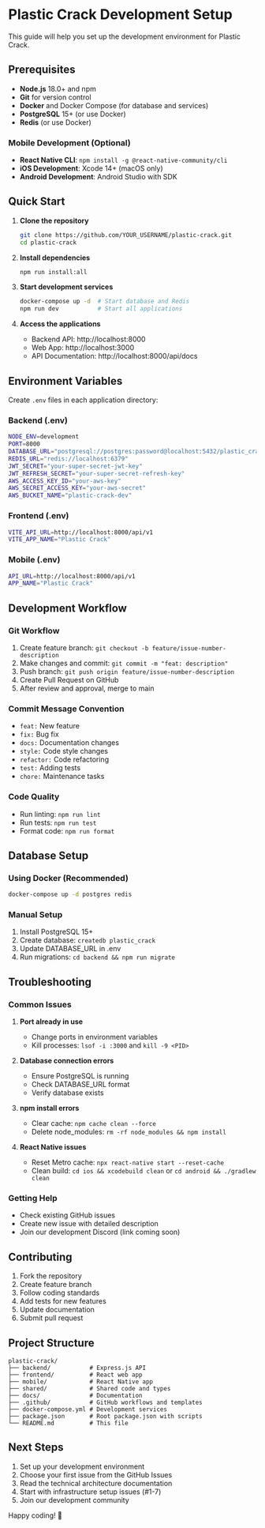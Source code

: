 # Plastic Crack Development Setup

This guide will help you set up the development environment for Plastic Crack.

## Prerequisites

- **Node.js** 18.0+ and npm
- **Git** for version control
- **Docker** and Docker Compose (for database and services)
- **PostgreSQL** 15+ (or use Docker)
- **Redis** (or use Docker)

### Mobile Development (Optional)
- **React Native CLI**: `npm install -g @react-native-community/cli`
- **iOS Development**: Xcode 14+ (macOS only)
- **Android Development**: Android Studio with SDK

## Quick Start

1. **Clone the repository**
   ```bash
   git clone https://github.com/YOUR_USERNAME/plastic-crack.git
   cd plastic-crack
   ```

2. **Install dependencies**
   ```bash
   npm run install:all
   ```

3. **Start development services**
   ```bash
   docker-compose up -d  # Start database and Redis
   npm run dev           # Start all applications
   ```

4. **Access the applications**
   - Backend API: http://localhost:8000
   - Web App: http://localhost:3000
   - API Documentation: http://localhost:8000/api/docs

## Environment Variables

Create `.env` files in each application directory:

### Backend (.env)
```bash
NODE_ENV=development
PORT=8000
DATABASE_URL="postgresql://postgres:password@localhost:5432/plastic_crack"
REDIS_URL="redis://localhost:6379"
JWT_SECRET="your-super-secret-jwt-key"
JWT_REFRESH_SECRET="your-super-secret-refresh-key"
AWS_ACCESS_KEY_ID="your-aws-key"
AWS_SECRET_ACCESS_KEY="your-aws-secret"
AWS_BUCKET_NAME="plastic-crack-dev"
```

### Frontend (.env)
```bash
VITE_API_URL=http://localhost:8000/api/v1
VITE_APP_NAME="Plastic Crack"
```

### Mobile (.env)
```bash
API_URL=http://localhost:8000/api/v1
APP_NAME="Plastic Crack"
```

## Development Workflow

### Git Workflow
1. Create feature branch: `git checkout -b feature/issue-number-description`
2. Make changes and commit: `git commit -m "feat: description"`
3. Push branch: `git push origin feature/issue-number-description`
4. Create Pull Request on GitHub
5. After review and approval, merge to main

### Commit Message Convention
- `feat:` New feature
- `fix:` Bug fix
- `docs:` Documentation changes
- `style:` Code style changes
- `refactor:` Code refactoring
- `test:` Adding tests
- `chore:` Maintenance tasks

### Code Quality
- Run linting: `npm run lint`
- Run tests: `npm run test`
- Format code: `npm run format`

## Database Setup

### Using Docker (Recommended)
```bash
docker-compose up -d postgres redis
```

### Manual Setup
1. Install PostgreSQL 15+
2. Create database: `createdb plastic_crack`
3. Update DATABASE_URL in .env
4. Run migrations: `cd backend && npm run migrate`

## Troubleshooting

### Common Issues

1. **Port already in use**
   - Change ports in environment variables
   - Kill processes: `lsof -i :3000` and `kill -9 <PID>`

2. **Database connection errors**
   - Ensure PostgreSQL is running
   - Check DATABASE_URL format
   - Verify database exists

3. **npm install errors**
   - Clear cache: `npm cache clean --force`
   - Delete node_modules: `rm -rf node_modules && npm install`

4. **React Native issues**
   - Reset Metro cache: `npx react-native start --reset-cache`
   - Clean build: `cd ios && xcodebuild clean` or `cd android && ./gradlew clean`

### Getting Help

- Check existing GitHub issues
- Create new issue with detailed description
- Join our development Discord (link coming soon)

## Contributing

1. Fork the repository
2. Create feature branch
3. Follow coding standards
4. Add tests for new features
5. Update documentation
6. Submit pull request

## Project Structure

```
plastic-crack/
├── backend/           # Express.js API
├── frontend/          # React web app
├── mobile/            # React Native app
├── shared/            # Shared code and types
├── docs/              # Documentation
├── .github/           # GitHub workflows and templates
├── docker-compose.yml # Development services
├── package.json       # Root package.json with scripts
└── README.md          # This file
```

## Next Steps

1. Set up your development environment
2. Choose your first issue from the GitHub Issues
3. Read the technical architecture documentation
4. Start with infrastructure setup issues (#1-7)
5. Join our development community

Happy coding! 🚀
